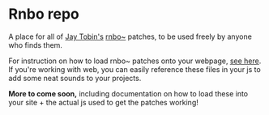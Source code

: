 # Rnbo repo

A place for all of [Jay Tobin's](https://jaytobin.com/) [rnbo~](https://rnbo.cycling74.com/) patches, to be used freely by anyone who finds them.

For instruction on how to load rnbo~ patches onto your webpage, [see here](https://rnbo.cycling74.com/learn/getting-the-rnbojs-library). If you're working with web, you can easily reference these files in your js to add some neat sounds to your projects. 

**More to come soon,** including documentation on how to load these into your site + the actual js used to get the patches working!

